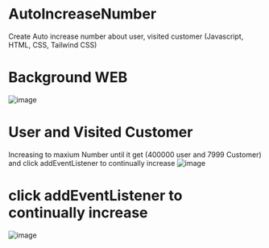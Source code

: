 # AutoIncreaseNumber
Create Auto increase number about user, visited customer (Javascript, HTML, CSS, Tailwind CSS)
# Background WEB
![image](https://user-images.githubusercontent.com/71366193/150495690-4a37fc35-25d9-473b-afef-f608bba8f983.png)
# User and Visited Customer
Increasing to maxium Number until it get (400000 user and 7999 Customer) and click addEventListener to continually increase
![image](https://user-images.githubusercontent.com/71366193/150496512-4d97cb01-19ed-4479-829a-65a799a3f4bc.png)
# click addEventListener to continually increase
![image](https://user-images.githubusercontent.com/71366193/150496949-fd88e74b-e05b-4148-b8a8-3dab2f4ebf24.png)
